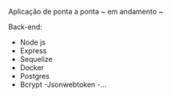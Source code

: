 Aplicação de ponta a ponta ~ em andamento ~

Back-end:
- Node js
- Express 
- Sequelize
- Docker 
- Postgres
- Bcrypt
-Jsonwebtoken 
-...




